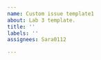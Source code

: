 ```yaml
---
name: Custom issue template1
about: Lab 3 template.
title: ''
labels: ''
assignees: Sara0112

---
```



